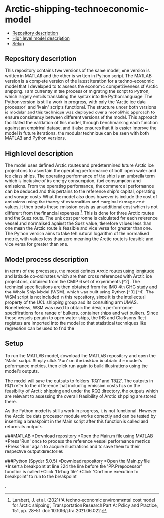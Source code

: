 # Arctic-shipping-technoeconomic-model
* [Repository description](#repository_description)
* [High level model description](#high_level_model_description)
* [Setup](#setup)

## Repository description
This repository contains two versions of the same model, one version is written in MATLAB and the other
is written in Python script. The MATLAB version is a complete version of the latest iteration for a techno-economic
model that I developed to to assess the economic competitiveness of Arctic shipping. I am currently in the process
of migrating the script to Python, which largely entails translating the syntax into the Python language. The Python 
version is still a work in progress, with only the 'Arctic ice data processor' and 'Main' scripts  functional. The structure
under both versions is modular and this technique was deployed over a monolithic approach to ensure consistency between
different versions of the model. This approach facilitated the validation of this model, through benchmarking each function
against an empirical dataset and it also ensures that it is easier improve the model in future iterations, 
the modular technique can be seen with both MATLAB and Python versions. 

## High level description
The model uses defined Arctic routes and predetermined future Arctic ice projections to ascertain the operating performance of both
open water and ice class ships. The operating performance of the ship is an umbrella term which is inclusive of its energy consumption,
fuel consumption and emissions. From the operating performance, the commercial performance can be deduced and this pertains to the reference
ship's capital, operating and voyage costs. What the model also does however is include the cost of emissions using the theory of externalities
and marginal damage cost values, it then treats these emission costs as an additional cost which is not different from the financial expenses [^1]. This
is done for three Arctic routes and the Suez route. The unit cost per tonne is calculated for each reference vessel and normalised against the Suez value,
therefore values less than one mean the Arctic route is feasible and vice versa for greater than one. The Python version aims to take teh natural logarithm
of the normalised metric, with values less than zero meaning the Arctic route is feasible and vice versa for greater than one. 

## Model process description
In terms of the processes, the model defines Arctic routes using longitude and latitude co-ordinates which are then cross referenced with Arctic ice projections, obtained from the CMIP 6 set of experiments [^2]. The technical specifications are then obtained from the IMO 4th GHG study and the Whole Ship Model (WSM), which was built using Python [^3] [^4]. The WSM script is not included in this repository, since it is the intellectual property of the UCL shipping group and its consulting arm UMAS. Nonetheless, WSM was used to obtain the design performance specifications for a range of bulkers, container ships and wet bulkers. Since these vessels pertain to open water ships, the IHS and Clarksons fleet registers are imported into the model so that statistical techniques like regression can be used to find the 

## Setup
To run the MATLAB model, download the MATLAB repository and open the 'Main' script. Simply click 'Run' on the taskbar to obtain the model's peformance metrics, then
click run again to build illustrations using the model's outputs.

The model will save the outputs to folders 'RQ1' and 'RQ2'. The outputs in RQ1 refer to the difference that 
including emission costs has on the feasibility of Arctic shipping and under the RQ2 directory, the outputs which
are relevant to assessing the overall feasibility of Arctic shipping are stored there. 

As the Python model is still a work in progress, it is not functional. However the Arctic ice data processor module works 
correctly and can be tested by inserting a breakpoint in the Main script after this function is called and returns its outputs. 

###MATLAB
*Download repository 
*Open the Main.m file using MATLAB
*Press 'Run' once to process the reference vessel performance metrics
*Press 'Run' again to acquire illustrations and to save them to their respective output directories

###Python (Spyder 5.0.5)
*Download repository
*Open the Main.py file 
*Insert a breakpoint at line 324 the line before the 'PP.Prepocessor' function is called
*Click 'Debug file' 
*Click 'Continue execution to breakpoint' to run to the breakpoint

[^1]: Lambert, J. et al. (2021) ‘A techno-economic environmental cost model for Arctic shipping’, Transportation Research Part A: Policy and Practice, 151, pp. 28–51. doi: 10.1016/j.tra.2021.06.022.

.




